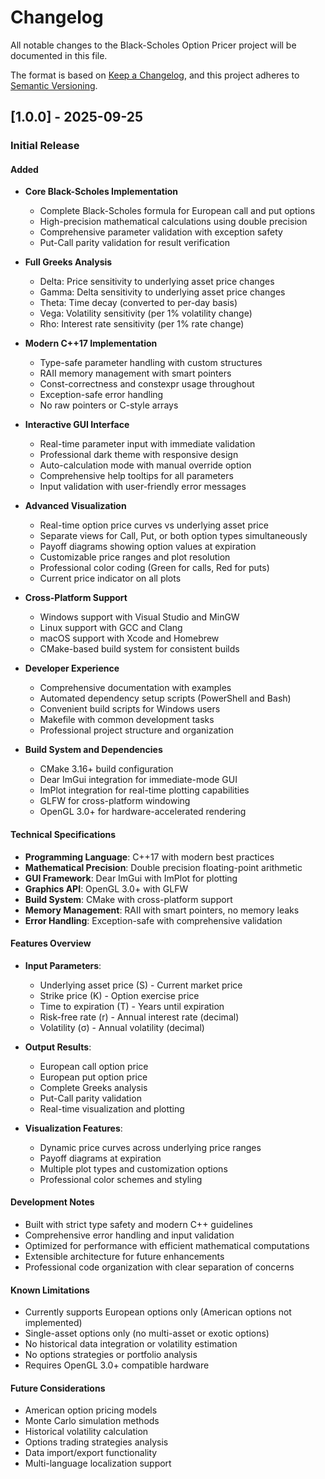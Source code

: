 # Changelog

All notable changes to the Black-Scholes Option Pricer project will be documented in this file.

The format is based on [Keep a Changelog](https://keepachangelog.com/en/1.0.0/),
and this project adheres to [Semantic Versioning](https://semver.org/spec/v2.0.0.html).

## [1.0.0] - 2025-09-25

### Initial Release

#### Added
- **Core Black-Scholes Implementation**
  - Complete Black-Scholes formula for European call and put options
  - High-precision mathematical calculations using double precision
  - Comprehensive parameter validation with exception safety
  - Put-Call parity validation for result verification

- **Full Greeks Analysis**
  - Delta: Price sensitivity to underlying asset price changes
  - Gamma: Delta sensitivity to underlying asset price changes
  - Theta: Time decay (converted to per-day basis)
  - Vega: Volatility sensitivity (per 1% volatility change)
  - Rho: Interest rate sensitivity (per 1% rate change)

- **Modern C++17 Implementation**
  - Type-safe parameter handling with custom structures
  - RAII memory management with smart pointers
  - Const-correctness and constexpr usage throughout
  - Exception-safe error handling
  - No raw pointers or C-style arrays

- **Interactive GUI Interface**
  - Real-time parameter input with immediate validation
  - Professional dark theme with responsive design
  - Auto-calculation mode with manual override option
  - Comprehensive help tooltips for all parameters
  - Input validation with user-friendly error messages

- **Advanced Visualization**
  - Real-time option price curves vs underlying asset price
  - Separate views for Call, Put, or both option types simultaneously
  - Payoff diagrams showing option values at expiration
  - Customizable price ranges and plot resolution
  - Professional color coding (Green for calls, Red for puts)
  - Current price indicator on all plots

- **Cross-Platform Support**
  - Windows support with Visual Studio and MinGW
  - Linux support with GCC and Clang
  - macOS support with Xcode and Homebrew
  - CMake-based build system for consistent builds

- **Developer Experience**
  - Comprehensive documentation with examples
  - Automated dependency setup scripts (PowerShell and Bash)
  - Convenient build scripts for Windows users
  - Makefile with common development tasks
  - Professional project structure and organization

- **Build System and Dependencies**
  - CMake 3.16+ build configuration
  - Dear ImGui integration for immediate-mode GUI
  - ImPlot integration for real-time plotting capabilities
  - GLFW for cross-platform windowing
  - OpenGL 3.0+ for hardware-accelerated rendering

#### Technical Specifications
- **Programming Language**: C++17 with modern best practices
- **Mathematical Precision**: Double precision floating-point arithmetic
- **GUI Framework**: Dear ImGui with ImPlot for plotting
- **Graphics API**: OpenGL 3.0+ with GLFW
- **Build System**: CMake with cross-platform support
- **Memory Management**: RAII with smart pointers, no memory leaks
- **Error Handling**: Exception-safe with comprehensive validation

#### Features Overview
- **Input Parameters**:
  - Underlying asset price (S) - Current market price
  - Strike price (K) - Option exercise price
  - Time to expiration (T) - Years until expiration
  - Risk-free rate (r) - Annual interest rate (decimal)
  - Volatility (σ) - Annual volatility (decimal)

- **Output Results**:
  - European call option price
  - European put option price
  - Complete Greeks analysis
  - Put-Call parity validation
  - Real-time visualization and plotting

- **Visualization Features**:
  - Dynamic price curves across underlying price ranges
  - Payoff diagrams at expiration
  - Multiple plot types and customization options
  - Professional color schemes and styling

#### Development Notes
- Built with strict type safety and modern C++ guidelines
- Comprehensive error handling and input validation
- Optimized for performance with efficient mathematical computations
- Extensible architecture for future enhancements
- Professional code organization with clear separation of concerns

#### Known Limitations
- Currently supports European options only (American options not implemented)
- Single-asset options only (no multi-asset or exotic options)
- No historical data integration or volatility estimation
- No options strategies or portfolio analysis
- Requires OpenGL 3.0+ compatible hardware

#### Future Considerations
- American option pricing models
- Monte Carlo simulation methods
- Historical volatility calculation
- Options trading strategies analysis
- Data import/export functionality
- Multi-language localization support
